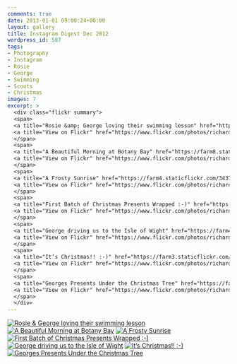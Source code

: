 ```yaml
---
comments: true
date: 2013-01-01 09:00:24+00:00
layout: gallery
title: Instagram Digest Dec 2012
wordpress_id: 587
tags:
- Photography
- Instagram
- Rosie
- George
- Swimming
- Scouts
- Christmas
images: 7
excerpt: >
  <div class="flickr summary">
  <span>
  <a title="Rosie &amp; George loving their swimming lesson" href="https://farm8.staticflickr.com/7440/13058898485_40ca80921e_b.jpg" class="image cboxElement" rel="gallery3"><img src="https://farm8.staticflickr.com/7440/13058898485_40ca80921e_q.jpg" alt="Rosie &amp; George loving their swimming lesson"></a>
  <a title="View on Flickr" href="https://www.flickr.com/photos/richard-perry/13058898485/" class="flickrlink"> </a>
  </span>
  <span>
  <a title="A Beautiful Morning at Botany Bay" href="https://farm8.staticflickr.com/7389/13058896385_55e930d004_b.jpg" class="image cboxElement" rel="gallery3"><img src="https://farm8.staticflickr.com/7389/13058896385_55e930d004_q.jpg" alt="A Beautiful Morning at Botany Bay"></a>
  <a title="View on Flickr" href="https://www.flickr.com/photos/richard-perry/13058896385/" class="flickrlink"> </a>
  </span>
  <span>
  <a title="A Frosty Sunrise" href="https://farm4.staticflickr.com/3437/13059206134_0d8c6a78db_b.jpg" class="image cboxElement" rel="gallery3"><img src="https://farm4.staticflickr.com/3437/13059206134_0d8c6a78db_q.jpg" alt="A Frosty Sunrise"></a>
  <a title="View on Flickr" href="https://www.flickr.com/photos/richard-perry/13059206134/" class="flickrlink"> </a>
  </span>
  <span>
  <a title="First Batch of Christmas Presents Wrapped :-)" href="https://farm8.staticflickr.com/7393/13059200204_6f206697d2_b.jpg" class="image cboxElement" rel="gallery3"><img src="https://farm8.staticflickr.com/7393/13059200204_6f206697d2_q.jpg" alt="First Batch of Christmas Presents Wrapped :-)"></a>
  <a title="View on Flickr" href="https://www.flickr.com/photos/richard-perry/13059200204/" class="flickrlink"> </a>
  </span>
  <span>
  <a title="George driving us to the Isle of Wight" href="https://farm4.staticflickr.com/3093/13059196324_bc149ee8b5_b.jpg" class="image cboxElement" rel="gallery3"><img src="https://farm4.staticflickr.com/3093/13059196324_bc149ee8b5_q.jpg" alt="George driving us to the Isle of Wight"></a>
  <a title="View on Flickr" href="https://www.flickr.com/photos/richard-perry/13059196324/" class="flickrlink"> </a>
  </span>
  <span>
  <a title="It’s Christmas!! :-)" href="https://farm3.staticflickr.com/2094/13059193444_35b4a80052_b.jpg" class="image cboxElement" rel="gallery3"><img src="https://farm3.staticflickr.com/2094/13059193444_35b4a80052_q.jpg" alt="It’s Christmas!! :-)"></a>
  <a title="View on Flickr" href="https://www.flickr.com/photos/richard-perry/13059193444/" class="flickrlink"> </a>
  </span>
  <span>
  <a title="Georges Presents Under the Christmas Tree" href="https://farm3.staticflickr.com/2171/13059188594_0f7a478f60_b.jpg" class="image cboxElement" rel="gallery3"><img src="https://farm3.staticflickr.com/2171/13059188594_0f7a478f60_q.jpg" alt="Georges Presents Under the Christmas Tree"></a>
  <a title="View on Flickr" href="https://www.flickr.com/photos/richard-perry/13059188594/" class="flickrlink"> </a>
  </span>
  </div>
---
```


<div class="flickr gallery">
<span>
<a title="Rosie &amp; George loving their swimming lesson" href="https://farm8.staticflickr.com/7440/13058898485_40ca80921e_b.jpg" class="image cboxElement" rel="gallery0"><img src="https://farm8.staticflickr.com/7440/13058898485_40ca80921e_q.jpg" alt="Rosie &amp; George loving their swimming lesson"></a>
<a title="View on Flickr" href="https://www.flickr.com/photos/richard-perry/13058898485/" class="flickrlink"> </a>
</span>
<span>
<a title="A Beautiful Morning at Botany Bay" href="https://farm8.staticflickr.com/7389/13058896385_55e930d004_b.jpg" class="image cboxElement" rel="gallery0"><img src="https://farm8.staticflickr.com/7389/13058896385_55e930d004_q.jpg" alt="A Beautiful Morning at Botany Bay"></a>
<a title="View on Flickr" href="https://www.flickr.com/photos/richard-perry/13058896385/" class="flickrlink"> </a>
</span>
<span>
<a title="A Frosty Sunrise" href="https://farm4.staticflickr.com/3437/13059206134_0d8c6a78db_b.jpg" class="image cboxElement" rel="gallery0"><img src="https://farm4.staticflickr.com/3437/13059206134_0d8c6a78db_q.jpg" alt="A Frosty Sunrise"></a>
<a title="View on Flickr" href="https://www.flickr.com/photos/richard-perry/13059206134/" class="flickrlink"> </a>
</span>
<span>
<a title="First Batch of Christmas Presents Wrapped :-)" href="https://farm8.staticflickr.com/7393/13059200204_6f206697d2_b.jpg" class="image cboxElement" rel="gallery0"><img src="https://farm8.staticflickr.com/7393/13059200204_6f206697d2_q.jpg" alt="First Batch of Christmas Presents Wrapped :-)"></a>
<a title="View on Flickr" href="https://www.flickr.com/photos/richard-perry/13059200204/" class="flickrlink"> </a>
</span>
<span>
<a title="George driving us to the Isle of Wight" href="https://farm4.staticflickr.com/3093/13059196324_bc149ee8b5_b.jpg" class="image cboxElement" rel="gallery0"><img src="https://farm4.staticflickr.com/3093/13059196324_bc149ee8b5_q.jpg" alt="George driving us to the Isle of Wight"></a>
<a title="View on Flickr" href="https://www.flickr.com/photos/richard-perry/13059196324/" class="flickrlink"> </a>
</span>
<span>
<a title="It’s Christmas!! :-)" href="https://farm3.staticflickr.com/2094/13059193444_35b4a80052_b.jpg" class="image cboxElement" rel="gallery0"><img src="https://farm3.staticflickr.com/2094/13059193444_35b4a80052_q.jpg" alt="It’s Christmas!! :-)"></a>
<a title="View on Flickr" href="https://www.flickr.com/photos/richard-perry/13059193444/" class="flickrlink"> </a>
</span>
<span>
<a title="Georges Presents Under the Christmas Tree" href="https://farm3.staticflickr.com/2171/13059188594_0f7a478f60_b.jpg" class="image cboxElement" rel="gallery0"><img src="https://farm3.staticflickr.com/2171/13059188594_0f7a478f60_q.jpg" alt="Georges Presents Under the Christmas Tree"></a>
<a title="View on Flickr" href="https://www.flickr.com/photos/richard-perry/13059188594/" class="flickrlink"> </a>
</span>
</div>